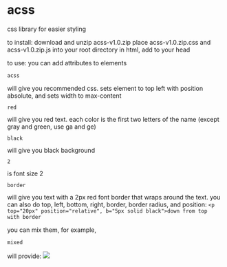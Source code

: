 # acss
css library for easier styling

to install:
download and unzip acss-v1.0.zip
place acss-v1.0.zip.css and acss-v1.0.zip.js into your root directory
in html, add <code><script src="acss.js"></script></code> to your head


to use:
you can add attributes to elements

<code><p a>acss</p></code>will give you recommended css. sets element to top left with position absolute, and sets width to max-content
<code><p t-re>red</p></code> will give you red text. each color is the first two letters of the name (except gray and green, use ga and ge)
<code><p b-bl>black</p></code> will give you black background
<code><p fs="2rem">2</p></code>is font size 2
<code><p f-bw="2px" f-bc="red">border</p></code> will give you text with a 2px red font border that wraps around the text.
you can also do top, left, bottom, right, border, border radius, and position: <code><p top="20px" position="relative", b="5px solid black">down from top with border</p></code>

you can mix them, for example, <code><p a t-si b-bl position="relative" top="20px" left="10px" f-bw="2px" f-bc="red" fs="3rem" b="5px solid green" br="15px">mixed</p></code> will provide: <img src="https://i.imgur.com/Tv9sTIe.png">
